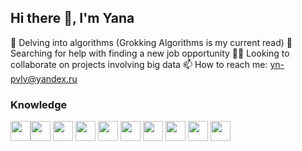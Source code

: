 ## Hi there 👋, I'm Yana

🔭 Delving into algorithms (Grokking Algorithms is my current read)
🤔 Searching for help with finding a new job opportunity
👯‍♀️ Looking to collaborate on projects involving big data
📫 How to reach me: yn-pvlv@yandex.ru

### Knowledge
<img height="32" width="32" src="https://cdn.simpleicons.org/javascript" /><img height="32" width="32" src="https://cdn.simpleicons.org/typescript" />
<img height="32" width="32" src="https://cdn.simpleicons.org/css3" />
<img height="32" width="32" src="https://cdn.simpleicons.org/webpack" />
<img height="32" width="32" src="https://cdn.simpleicons.org/html5" />
<img height="32" width="32" src="https://cdn.simpleicons.org/react" />
<img height="32" width="32" src="https://cdn.simpleicons.org/redux" />
<img height="32" width="32" src="https://cdn.simpleicons.org/figma" />
<img height="32" width="32" src="https://cdn.simpleicons.org/cypress" />
<img height="32" width="32" src="https://cdn.simpleicons.org/jest" />
